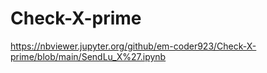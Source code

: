 # Check-X-prime
https://nbviewer.jupyter.org/github/em-coder923/Check-X-prime/blob/main/SendLu_X%27.ipynb

